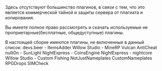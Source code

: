 Здесь отсутствуют большинство плагинов, в связи с тем, что это является коммерческой тайной и защиты сервера от плагиата и копирования.

Вы имеете полное право рассмотреть и скачать используемые не проприетарные(бесплатные, общедуступные) плагины.

В настоящей сборке имеются плагины, не включенные в данный список:
devs.beer - ItemsAdder
Willow Studio - MineRP
Vulcan AntiCheat
nulli0n - SunLight
NightExpress - CoinsEngine
NightExpress - nightcore
Willow Studio - Custom Fishing
NotJustNameplates
CustomNameplates
RPGDrops
SIMCheck
